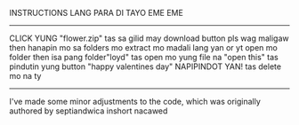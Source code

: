 INSTRUCTIONS LANG PARA DI TAYO EME EME
____________________________________________________________
CLICK YUNG "flower.zip"
tas sa gilid may download button pls wag maligaw
then hanapin mo  sa folders mo 
extract mo madali lang yan or yt 
open mo folder
then isa pang folder"loyd"
tas open mo yung file na "open this"
tas pindutin yung button "happy valentines day" NAPIPINDOT YAN!
tas delete mo na ty
____________________________________________________________
I've made some minor adjustments to the code, which was originally authored by septiandwica inshort nacawed

